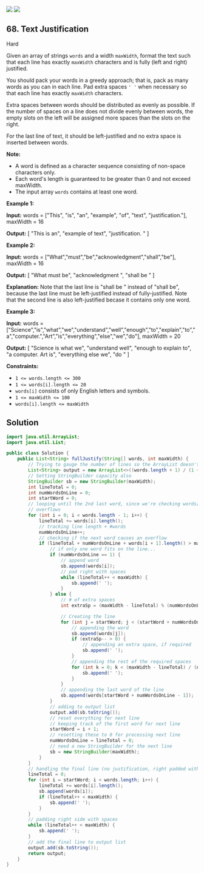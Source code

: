 [![](https://img.shields.io/github/stars/javadev/LeetCode-in-Java?label=Stars&style=flat-square)](https://github.com/javadev/LeetCode-in-Java)
[![](https://img.shields.io/github/forks/javadev/LeetCode-in-Java?label=Fork%20me%20on%20GitHub%20&style=flat-square)](https://github.com/javadev/LeetCode-in-Java/fork)

## 68\. Text Justification

Hard

Given an array of strings `words` and a width `maxWidth`, format the text such that each line has exactly `maxWidth` characters and is fully (left and right) justified.

You should pack your words in a greedy approach; that is, pack as many words as you can in each line. Pad extra spaces `' '` when necessary so that each line has exactly `maxWidth` characters.

Extra spaces between words should be distributed as evenly as possible. If the number of spaces on a line does not divide evenly between words, the empty slots on the left will be assigned more spaces than the slots on the right.

For the last line of text, it should be left-justified and no extra space is inserted between words.

**Note:**

*   A word is defined as a character sequence consisting of non-space characters only.
*   Each word's length is guaranteed to be greater than 0 and not exceed maxWidth.
*   The input array `words` contains at least one word.

**Example 1:**

**Input:** words = ["This", "is", "an", "example", "of", "text", "justification."], maxWidth = 16

**Output:** [ "This is an", "example of text", "justification. " ]

**Example 2:**

**Input:** words = ["What","must","be","acknowledgment","shall","be"], maxWidth = 16

**Output:** [ "What must be", "acknowledgment ", "shall be " ]

**Explanation:** Note that the last line is "shall be " instead of "shall be", because the last line must be left-justified instead of fully-justified. Note that the second line is also left-justified becase it contains only one word.

**Example 3:**

**Input:** words = ["Science","is","what","we","understand","well","enough","to","explain","to","a","computer.","Art","is","everything","else","we","do"], maxWidth = 20

**Output:** [ "Science is what we", "understand well", "enough to explain to", "a computer. Art is", "everything else we", "do " ]

**Constraints:**

*   `1 <= words.length <= 300`
*   `1 <= words[i].length <= 20`
*   `words[i]` consists of only English letters and symbols.
*   `1 <= maxWidth <= 100`
*   `words[i].length <= maxWidth`

## Solution

```java
import java.util.ArrayList;
import java.util.List;

public class Solution {
    public List<String> fullJustify(String[] words, int maxWidth) {
        // Trying to gauge the number of lines so the ArrayList doesn't need to resize
        List<String> output = new ArrayList<>((words.length + 1) / (1 + maxWidth / 7));
        // Setting StringBuilder capacity also
        StringBuilder sb = new StringBuilder(maxWidth);
        int lineTotal = 0;
        int numWordsOnLine = 0;
        int startWord = 0;
        // looping until the 2nd last word, since we're checking words[i + 1] for
        // overflows
        for (int i = 0; i < words.length - 1; i++) {
            lineTotal += words[i].length();
            // tracking line length + #words
            numWordsOnLine++;
            // checking if the next word causes an overflow
            if (lineTotal + numWordsOnLine + words[i + 1].length() > maxWidth) {
                // if only one word fits on the line...
                if (numWordsOnLine == 1) {
                    // append word
                    sb.append(words[i]);
                    // pad right with spaces
                    while (lineTotal++ < maxWidth) {
                        sb.append(' ');
                    }
                } else {
                    // # of extra spaces
                    int extraSp = (maxWidth - lineTotal) % (numWordsOnLine - 1);

                    // Creating the line
                    for (int j = startWord; j < (startWord + numWordsOnLine - 1); j++) {
                        // appending the word
                        sb.append(words[j]);
                        if (extraSp-- > 0) {
                            // appending an extra space, if required
                            sb.append(' ');
                        }
                        // appending the rest of the required spaces
                        for (int k = 0; k < (maxWidth - lineTotal) / (numWordsOnLine - 1); k++) {
                            sb.append(' ');
                        }
                    }
                    // appending the last word of the line
                    sb.append(words[startWord + numWordsOnLine - 1]);
                }
                // adding to output list
                output.add(sb.toString());
                // reset everything for next line
                // keeping track of the first word for next line
                startWord = i + 1;
                // resetting these to 0 for processing next line
                numWordsOnLine = lineTotal = 0;
                // need a new StringBuilder for the next line
                sb = new StringBuilder(maxWidth);
            }
        }
        // handling the final line (no justification, right padded with spaces)
        lineTotal = 0;
        for (int i = startWord; i < words.length; i++) {
            lineTotal += words[i].length();
            sb.append(words[i]);
            if (lineTotal++ < maxWidth) {
                sb.append(' ');
            }
        }
        // padding right side with spaces
        while (lineTotal++ < maxWidth) {
            sb.append(' ');
        }
        // add the final line to output list
        output.add(sb.toString());
        return output;
    }
}
```